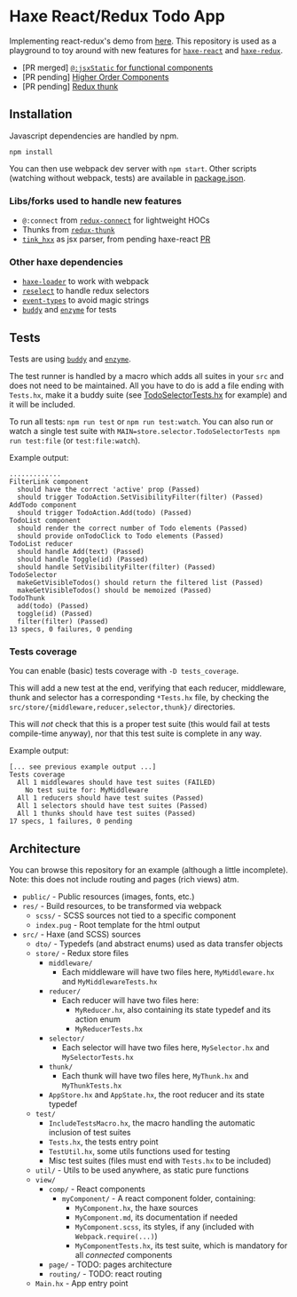# Haxe React/Redux Todo App

Implementing react-redux's demo from [here](http://redux.js.org/docs/basics/UsageWithReact.html#implementing-container-components). This repository is used as a playground to toy around with new features for [`haxe-react`](https://github.com/massiveinteractive/haxe-react) and [`haxe-redux`](https://github.com/elsassph/haxe-redux).

* [PR merged] [`@:jsxStatic` for functional components](doc/jsx-static.md)
* [PR pending] [Higher Order Components](doc/redux-hoc.md)
* [PR pending] [Redux thunk](doc/redux-thunk.md)


## Installation

Javascript dependencies are handled by npm.
```
npm install
```

You can then use webpack dev server with `npm start`. Other scripts (watching without webpack, tests) are available in [package.json](/package.json).

### Libs/forks used to handle new features

* `@:connect` from [`redux-connect`](https://github.com/kLabz/haxe-redux-connect) for lightweight HOCs
* Thunks from [`redux-thunk`](https://github.com/kLabz/haxe-redux-thunk)
* [`tink_hxx`](https://github.com/haxetink/tink_hxx) as jsx parser, from pending haxe-react [PR](https://github.com/massiveinteractive/haxe-react/pull/95)

### Other haxe dependencies

* [`haxe-loader`](https://github.com/jasononeil/webpack-haxe-loader) to work with webpack
* [`reselect`](https://github.com/kLabz/haxe-reselect) to handle redux selectors
* [`event-types`](https://github.com/kLabz/event-types) to avoid magic strings
* [`buddy`](https://github.com/ciscoheat/buddy) and [`enzyme`](https://github.com/kLabz/haxe-enzyme) for tests


## Tests

Tests are using [`buddy`](https://github.com/ciscoheat/buddy) and [`enzyme`](https://github.com/kLabz/haxe-enzyme).

The test runner is handled by a macro which adds all suites in your `src` and does not need to be maintained.
All you have to do is add a file ending with `Tests.hx`, make it a buddy suite (see [TodoSelectorTests.hx](/src/store/selector/TodoSelectorTests.hx) for example) and it will be included.

To run all tests: `npm run test` or `npm run test:watch`.
You can also run or watch a single test suite with `MAIN=store.selector.TodoSelectorTests npm run test:file` (or `test:file:watch`).

Example output:
```
.............
FilterLink component
  should have the correct 'active' prop (Passed)
  should trigger TodoAction.SetVisibilityFilter(filter) (Passed)
AddTodo component
  should trigger TodoAction.Add(todo) (Passed)
TodoList component
  should render the correct number of Todo elements (Passed)
  should provide onTodoClick to Todo elements (Passed)
TodoList reducer
  should handle Add(text) (Passed)
  should handle Toggle(id) (Passed)
  should handle SetVisibilityFilter(filter) (Passed)
TodoSelector
  makeGetVisibleTodos() should return the filtered list (Passed)
  makeGetVisibleTodos() should be memoized (Passed)
TodoThunk
  add(todo) (Passed)
  toggle(id) (Passed)
  filter(filter) (Passed)
13 specs, 0 failures, 0 pending
```

### Tests coverage

You can enable (basic) tests coverage with `-D tests_coverage`.

This will add a new test at the end, verifying that each reducer, middleware, thunk and selector has a corresponding `*Tests.hx` file, by checking the `src/store/{middleware,reducer,selector,thunk}/` directories.

This will *not* check that this is a proper test suite (this would fail at tests compile-time anyway), nor that this test suite is complete in any way.

Example output:
```
[... see previous example output ...]
Tests coverage
  All 1 middlewares should have test suites (FAILED)
    No test suite for: MyMiddleware
  All 1 reducers should have test suites (Passed)
  All 1 selectors should have test suites (Passed)
  All 1 thunks should have test suites (Passed)
17 specs, 1 failures, 0 pending
```


## Architecture

You can browse this repository for an example (although a little incomplete).
Note: this does not include routing and pages (rich views) atm.

* `public/` - Public resources (images, fonts, etc.)
* `res/` - Build resources, to be transformed via webpack
	* `scss/` - SCSS sources not tied to a specific component
	* `index.pug` - Root template for the html output
* `src/` - Haxe (and SCSS) sources
	* `dto/` - Typedefs (and abstract enums) used as data transfer objects
	* `store/` - Redux store files
		* `middleware/`
			* Each middleware will have two files here, `MyMiddleware.hx` and `MyMiddlewareTests.hx`
		* `reducer/`
			* Each reducer will have two files here:
				* `MyReducer.hx`, also containing its state typedef and its action enum
				* `MyReducerTests.hx`
		* `selector/`
			* Each selector will have two files here, `MySelector.hx` and `MySelectorTests.hx`
		* `thunk/`
			* Each thunk will have two files here, `MyThunk.hx` and `MyThunkTests.hx`
		* `AppStore.hx` and `AppState.hx`, the root reducer and its state typedef
	* `test/`
		* `IncludeTestsMacro.hx`, the macro handling the automatic inclusion of test suites
		* `Tests.hx`, the tests entry point
		* `TestUtil.hx`, some utils functions used for testing
		* Misc test suites (files must end with `Tests.hx` to be included)
	* `util/` - Utils to be used anywhere, as static pure functions
	* `view/`
		* `comp/` - React components
			* `myComponent/` - A react component folder, containing:
				* `MyComponent.hx`, the haxe sources
				* `MyComponent.md`, its documentation if needed
				* `MyComponent.scss`, its styles, if any (included with `Webpack.require(...)`)
				* `MyComponentTests.hx`, its test suite, which is mandatory for all *connected* components
		* `page/` - TODO: pages architecture
		* `routing/` - TODO: react routing
	* `Main.hx` - App entry point

